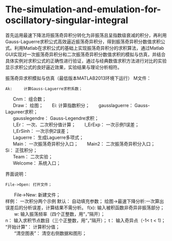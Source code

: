 # The-simulation-and-emulation-for-oscillatory-singular-integral
首先运用最速下降法将振荡奇异积分转化为非振荡且呈指数级衰减的积分，再利用Gauss-Laguerre求积公式高效逼近振荡奇异积分，得到振荡奇异积分数值求积公式。利用Matlab在求积公式的基础上实现振荡奇异积分的求积算法，通过Matlab GUI实现对一次振荡奇异积分和二次振荡奇异积分数值求积的模拟与仿真，并结合具体实例对求积公式的正确性进行验证，通过与经典数值求积方法进行对比的实验显示求积公式的良好逼近效果，实验结果与理论分析相符。


振荡奇异求积模拟与仿真（最低版本MATLAB2013环境下运行）
M文件：

	Ak:		计算Gauss-Laguerre求积系数；	
        Cnm：		组合数；	
        Draw：		绘图；	
        Ei:		计算指数积分；	
        gausslaguerre：	Gauss-Lagureer求积；	
        gausslegendre：	Gauss-Legendre求积；	
        I_Er：		一次、二次积分值计算；	
        I_ErExp：	一次示例1误差；	
        I_ErSinh：	一次示例2误差；	
        Laguerre：	生成Laguerre多项式；	
        Main：		一次振荡奇异积分入口；	
        Main2：		二次振荡奇异积分入口；	
        Si：		正弦积分；	
        Team：		二次实验；	
        Welcome：	系统入口；
        
界面说明：

	File->Open:	打开文件；	
        File->New:	新建文件；	
        样例：		一次积分两个示例
	默认：		自动填充参数；	
        绘图->最速下降分析:一次算出误差后的分析误差，计算结果不需分析。
	f(x):		输入被积函数非奇异非振荡部分；	
        w:		输入振荡频率（四个正整数，用“，”隔开）；	
        n：		输入求积节点数目（三个正整数，用“，”隔开）；	
        t：		输入奇异点（-1< t < 1)；
        “开始计算”：	计算积分值；	
        “清空图表”：	清空右侧数据和图形；
